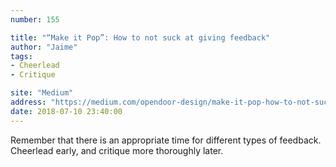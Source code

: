 ```yaml
---
number: 155

title: "“Make it Pop”: How to not suck at giving feedback"
author: "Jaime"
tags:
- Cheerlead
- Critique

site: "Medium"
address: "https://medium.com/opendoor-design/make-it-pop-how-to-not-suck-at-giving-feedback-d8af00f4f057"
date: 2018-07-10 23:40:00
---
```


Remember that there is an appropriate time for different types of feedback. Cheerlead early, and critique more thoroughly later.
